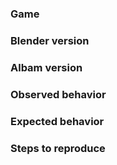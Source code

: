 ### Game


### Blender version


### Albam version


### Observed behavior


### Expected behavior


### Steps to reproduce
